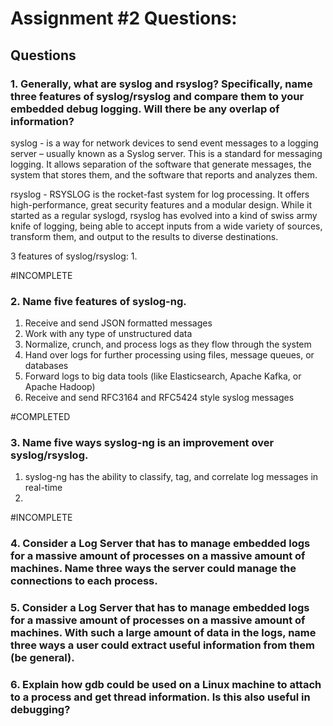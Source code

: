 # Assignment #2 Questions: 

## Questions

### 1.	Generally, what are syslog and rsyslog? Specifically, name three features of syslog/rsyslog and compare them to your embedded debug logging. Will there be any overlap of information?

syslog - is a way for network devices to send event messages to a logging server – usually known as a Syslog server. This is a standard for messaging logging. It allows separation of the software that generate messages, the system that stores them, and the software that reports and analyzes them. 

rsyslog - RSYSLOG is the rocket-fast system for log processing. It offers high-performance, great security features and a modular design. While it started as a regular syslogd, rsyslog has evolved into a kind of swiss army knife of logging, being able to accept inputs from a wide variety of sources, transform them, and output to the results to diverse destinations.

3 features of syslog/rsyslog: 
  1. 


#INCOMPLETE 










### 2.	Name five features of syslog-ng.

1. Receive and send JSON formatted messages
2. Work with any type of unstructured data 
3. Normalize, crunch, and process logs as they flow through the system
4. Hand over logs for further processing using files, message queues, or databases
5. Forward logs to big data tools (like Elasticsearch, Apache Kafka, or Apache Hadoop)
6. Receive and send RFC3164 and RFC5424 style syslog messages

#COMPLETED 

### 3.	Name five ways syslog-ng is an improvement over syslog/rsyslog.

1. syslog-ng has the ability to classify, tag, and correlate log messages in real-time
2. 

#INCOMPLETE 





### 4.	Consider a Log Server that has to manage embedded logs for a massive amount of processes on a massive amount of machines. Name three ways the server could manage the connections to each process.








### 5.	Consider a Log Server that has to manage embedded logs for a massive amount of processes on a massive amount of machines. With such a large amount of data in the logs, name three ways a user could extract useful information from them (be general).








### 6.	Explain how gdb could be used on a Linux machine to attach to a process and get thread information. Is this also useful in debugging?

